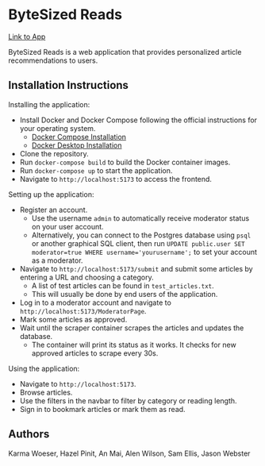 # ByteSized Reads

[Link to App](http://bytereads.duckdns.org:5173/)

ByteSized Reads is a web application that provides personalized article recommendations to users.

## Installation Instructions

Installing the application:

* Install Docker and Docker Compose following the official instructions for your operating system.
    * [Docker Compose Installation](https://docs.docker.com/compose/install/)
    * [Docker Desktop Installation](https://docs.docker.com/desktop/)
* Clone the repository.
* Run `docker-compose build` to build the Docker container images.
* Run `docker-compose up` to start the application.
* Navigate to `http://localhost:5173` to access the frontend.

Setting up the application:

* Register an account.
    * Use the username `admin` to automatically receive moderator status on your user account.
    * Alternatively, you can connect to the Postgres database using `psql` or another graphical SQL client,
      then run `UPDATE public.user SET moderator=true WHERE username='yourusername';` to set your account as a moderator.
* Navigate to `http://localhost:5173/submit` and submit some articles by entering a URL and choosing a category.
    * A list of test articles can be found in `test_articles.txt`.
    * This will usually be done by end users of the application.
* Log in to a moderator account and navigate to `http://localhost:5173/ModeratorPage`.
* Mark some articles as approved.
* Wait until the scraper container scrapes the articles and updates the database.
    * The container will print its status as it works. It checks for new approved articles to scrape every 30s.

Using the application:

* Navigate to `http://localhost:5173`.
* Browse articles.
* Use the filters in the navbar to filter by category or reading length.
* Sign in to bookmark articles or mark them as read.

## Authors

Karma Woeser, Hazel Pinit, An Mai, Alen Wilson, Sam Ellis, Jason Webster
